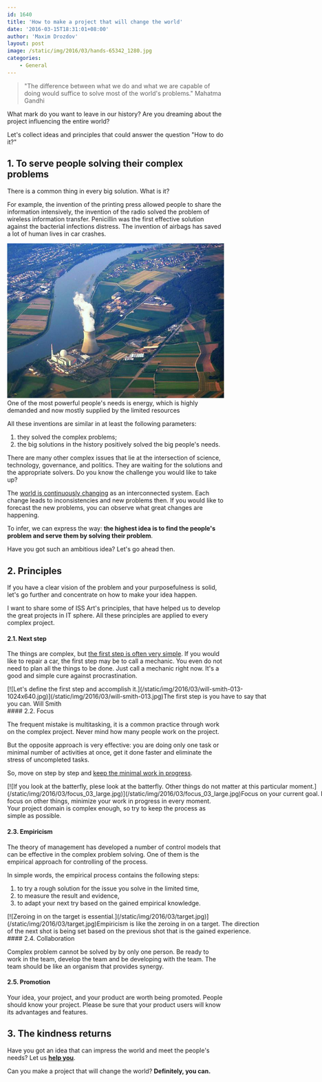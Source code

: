 ```yaml
---
id: 1640
title: 'How to make a project that will change the world'
date: '2016-03-15T18:31:01+08:00'
author: 'Maxim Drozdov'
layout: post
image: /static/img/2016/03/hands-65342_1280.jpg
categories:
    - General
---
```


> "The difference between what we do and what we are capable of doing would suffice to solve most of the world's problems."
> Mahatma Gandhi

What mark do you want to leave in our history? Are you dreaming about the project influencing the entire world?

Let's collect ideas and principles that could answer the question "How to do it?"

## 1. To serve people solving their complex problems

There is a common thing in every big solution. What is it?

For example, the invention of the printing press allowed people to share the information intensively, the invention of the radio solved the problem of wireless information transfer. Penicillin was the first effective solution against the bacterial infections distress. The invention of airbags has saved a lot of human lives in car crashes.

[![A great project requires a great goal. Great goal of the project is people's need.](/static/img/2016/03/640px-2011-05-10_18-57-46_Switzerland_-_Wil.jpg)](/static/img/2016/03/640px-2011-05-10_18-57-46_Switzerland_-_Wil.jpg)One of the most powerful people's needs is energy, which is highly demanded and now mostly supplied by the limited resources

All these inventions are similar in at least the following parameters:

1. they solved the complex problems;
2. the big solutions in the history positively solved the big people's needs.

There are many other complex issues that lie at the intersection of science, technology, governance, and politics. They are waiting for the solutions and the appropriate solvers. Do you know the challenge you would like to take up?

The [world is continuously changing](http://www.ichakadizes.com/life-is-change/) as an interconnected system. Each change leads to inconsistencies and new problems then. If you would like to forecast the new problems, you can observe what great changes are happening.

To infer, we can express the way: **the highest idea is to find the people's problem and serve them by solving their problem**.

Have you got such an ambitious idea? Let's go ahead then.

## 2. Principles

If you have a clear vision of the problem and your purposefulness is solid, let's go further and concentrate on how to make your idea happen.

I want to share some of ISS Art's principles, that have helped us to develop the great projects in IT sphere. All these principles are applied to every complex project.

#### 2.1. Next step

The things are complex, but [the first step is often very simple](http://gettingthingsdone.com/). If you would like to repair a car, the first step may be to call a mechanic. You even do not need to plan all the things to be done. Just call a mechanic right now. It's a good and simple cure against procrastination.

<div class="wp-caption aligncenter" id="attachment_1643" style="width: 612px">[![Let's define the first step and accomplish it.](/static/img/2016/03/will-smith-013-1024x640.jpg)](/static/img/2016/03/will-smith-013.jpg)The first step is you have to say that you can.
Will Smith

</div>#### 2.2. Focus

The frequent mistake is multitasking, it is a common practice through work on the complex project. Never mind how many people work on the project.

But the opposite approach is very effective: you are doing only one task or minimal number of activities at once, get it done faster and eliminate the stress of uncompleted tasks.

So, move on step by step and [keep the minimal work in progress](http://www.personalkanban.com/pk/expert/combating-existential-overhead/).

<div class="wp-caption aligncenter" id="attachment_1645" style="width: 810px">[![If you look at the batterfly, plese look at the batterfly. Other things do not matter at this particular moment.](/static/img/2016/03/focus_03_large.jpg)](/static/img/2016/03/focus_03_large.jpg)Focus on your current goal. Do not focus on other things, minimize your work in progress in every moment.

</div>Your project domain is complex enough, so try to keep the process as simple as possible.

#### 2.3. Empiricism

The theory of management has developed a number of control models that can be effective in the complex problem solving. One of them is the empirical approach for controlling of the process.

In simple words, the empirical process contains the following steps:

1. to try a rough solution for the issue you solve in the limited time,
2. to measure the result and evidence,
3. to adapt your next try based on the gained empirical knowledge.

<div class="wp-caption aligncenter" id="attachment_1646" style="width: 601px">[![Zeroing in on the target is essential.](/static/img/2016/03/target.jpg)](/static/img/2016/03/target.jpg)Empiricism is like the zeroing in on a target. The direction of the next shot is being set based on the previous shot that is the gained experience.

</div>#### 2.4. Collaboration

Complex problem cannot be solved by by only one person. Be ready to work in the team, develop the team and be developing with the team. The team should be like an organism that provides synergy.

#### 2.5. Promotion

Your idea, your project, and your product are worth being promoted. People should know your project. Please be sure that your product users will know its advantages and features.

## 3. The kindness returns

Have you got an idea that can impress the world and meet the people's needs?
Let us **[help you](http://www.issart.com/en/services)**.

Can you make a project that will change the world? **Definitely, you can.**